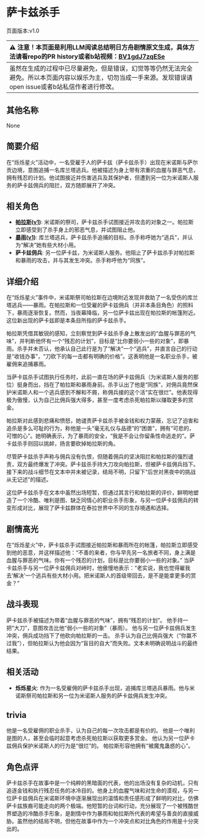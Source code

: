 # 萨卡兹杀手
页面版本:v1.0
 

| :warning: 注意！本页面是利用LLM阅读总结明日方舟剧情原文生成，具体方法请看repo的PR history或者b站视频：[BV1gdJ7zqESe](https://www.bilibili.com/video/BV1gdJ7zqESe/)         |
|:----------------------------|
| 虽然在生成的过程中已尽量避免，但是错误，幻觉等等仍然无法完全避免。所以本页面内容以娱乐为主，切勿当成一手来源。发现错误请open issue或者b站私信作者进行修改。|



## 其他名称
None
## 简要介绍
在“烁烁星火”活动中，一名受雇于人的萨卡兹（萨卡兹杀手）出现在米诺斯与萨尔贡边境，意图追捕一名库兰塔逃兵。他被描述为身上带有浓重的血腥与罪恶气息，拥有残忍的计划。他试图接近并伤害逃兵及其保护者，但遭到另一位为米诺斯人服务的萨卡兹佣兵的阻拦，双方随即展开了冲突。
## 相关角色
-   **[帕拉斯](../char_v3/char_485_pallas.md)([v1](char_485_pallas.md))**: 米诺斯的祭司，萨卡兹杀手试图接近并攻击的对象之一。帕拉斯立即感受到了杀手身上的邪恶气息，并试图阻止他。
-   **[暴雨](../char_v3/char_304_zebra.md)([v1](char_304_zebra.md))**: 库兰塔逃兵，萨卡兹杀手追捕的目标。杀手称呼她为“逃兵”，并认为“解决”她有些大材小用。
-   **萨卡兹佣兵**: 另一位萨卡兹，为米诺斯人服务。他阻止了萨卡兹杀手对帕拉斯和暴雨的攻击，并与其发生冲突。杀手称呼他为“同族”。
## 详细介绍
在“烁烁星火”事件中，米诺斯祭司帕拉斯在边境附近发现并救助了一名受伤的库兰塔逃兵——暴雨。在帕拉斯和一位受雇的萨卡兹佣兵（并非本条目角色）的照料下，暴雨逐渐恢复。然而，当夜幕降临，另一位萨卡兹出现在帕拉斯的帐篷附近。这位新出现的萨卡兹即是本条目所指的萨卡兹杀手。

帕拉斯凭借其敏锐的感知，立刻察觉到萨卡兹杀手身上散发出的“血腥与罪恶的气味”，并判断他怀有一个“残忍的计划”，目标是“比你要弱小一些的对象”，即暴雨。杀手并未否认，他承认自己此行是为了“解决”一个“逃兵”，并直言自己的行动是“收钱办事”，“刀砍下的每一击都有明确的价格”。这表明他是一名职业杀手，被雇佣来追捕暴雨。

当萨卡兹杀手试图执行任务时，此前一直在场的萨卡兹佣兵（为米诺斯人服务的那位）挺身而出，挡在了帕拉斯和暴雨身前。杀手认出了他是“同族”，对佣兵竟然保护米诺斯人和一个逃兵感到不解和不屑，称佣兵接的这个活“实在很烂”。他表现得极为傲慢，认为自己比佣兵强大得多，甚至一度考虑杀死帕拉斯以赚取更多的赏金。

帕拉斯对此感到悲痛和愤怒，她谴责萨卡兹杀手被金钱和权力蒙蔽，忘记了迫害和追杀是多么可耻的行为，称他是一头“毫无礼仪与品德”的“困兽”，拥有“可悲的，可憎的心”。她明确表示，为了暴雨的安全，“我是不会让你留条性命逃走的”。萨卡兹杀手则回以挑衅，扬言要砍掉帕拉斯的角。

尽管萨卡兹杀手声称与佣兵没有仇恨，但随着佣兵的坚决阻拦和帕拉斯的强烈谴责，双方最终爆发了冲突。萨卡兹杀手持大刀攻向帕拉斯，但被萨卡兹佣兵挡下。接下来的战斗细节在文本中并未被记录，结局不明，只留下“后世对黑夜中的挑战从无记述”的描述。

这位萨卡兹杀手在文本中虽然出场短暂，但通过其言行和帕拉斯的评价，鲜明地塑造了一个冷酷、唯利是图、缺乏同情心的职业杀手形象，与另一位萨卡兹佣兵的转变形成对比，展现了萨卡兹群体在泰拉世界中不同的生存境遇和选择。
## 剧情高光
在“烁烁星火”中，萨卡兹杀手试图接近帕拉斯和暴雨所在的帐篷，帕拉斯立即感受到他的恶意，并这样描述他：“不善的来者，你与早先另一名旅者不同，身上满是血腥与罪恶的气味。你有一个残忍的计划，目标是比你要弱小一些的对象。”
当萨卡兹杀手与另一位萨卡兹佣兵对峙时，他傲慢地表示：“老实说，我也觉得雇我去‘解决’一个逃兵有些大材小用。把米诺斯人的首级带回去，是不是能拿更多的赏金？”
## 战斗表现
萨卡兹杀手被描述为带着“血腥与罪恶的气味”，拥有“残忍的计划”。
他手持一把“大刀”，意图攻击比他“弱小一些的对象”（暴雨）。
他与另一位萨卡兹佣兵发生冲突，佣兵成功挡下了他砍向帕拉斯的一击。
杀手认为自己比佣兵强大（“你赢不过我”），但帕拉斯认为他会因为“盲目的自大”而失败。文本未明确说明战斗的最终结果。
## 相关活动
-   **烁烁星火**: 作为一名受雇佣的萨卡兹杀手出现，追捕库兰塔逃兵暴雨。他与米诺斯祭司帕拉斯和另一位为米诺斯人服务的萨卡兹佣兵发生冲突。
## trivia
他是一名受雇佣的职业杀手，认为自己的每一次攻击都是有价的。
他是一个唯利是图的人，甚至会临时起意考虑杀死帕拉斯以获取更多赏金。
他认为另一位萨卡兹佣兵保护米诺斯人的行为是“很烂”的。
帕拉斯形容他拥有“被魔鬼蛊惑的心”。
## 角色点评
萨卡兹杀手在故事中是一个纯粹的黑暗面的代表，他的出场没有复杂的动机，只有追逐金钱和执行残忍任务的冰冷目的。他身上的血腥气味和对生命的漠视，与另一位萨卡兹佣兵在米诺斯环境中逐渐展现出的温情和责任感形成了鲜明的对比，仿佛萨卡兹族裔可能走向的两个极端。他短暂的台词和行动，充分展现了一个被残酷世界塑造的冷酷杀手形象，是剧情中作为暴雨和帕拉斯所代表的希望与善良的直接威胁。虽然他的结局不明，但他在故事中作为一个冲突点和对比角色的作用是十分突出的。